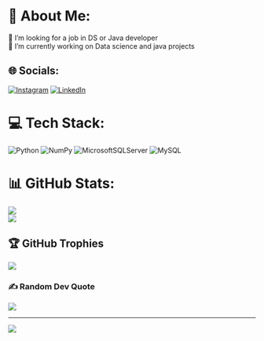# 💫 About Me:
👯 I’m looking for a job in DS or Java developer<br>🔭 I’m currently working on Data science and java projects


## 🌐 Socials:
[![Instagram](https://img.shields.io/badge/Instagram-%23E4405F.svg?logo=Instagram&logoColor=white)](https://instagram.com/harmander_kapoor) [![LinkedIn](https://img.shields.io/badge/LinkedIn-%230077B5.svg?logo=linkedin&logoColor=white)](https://linkedin.com/in/harmander-kapoor) 

# 💻 Tech Stack:
![Python](https://img.shields.io/badge/python-3670A0?style=for-the-badge&logo=python&logoColor=ffdd54) ![NumPy](https://img.shields.io/badge/numpy-%23013243.svg?style=for-the-badge&logo=numpy&logoColor=white) ![MicrosoftSQLServer](https://img.shields.io/badge/Microsoft%20SQL%20Sever-CC2927?style=for-the-badge&logo=microsoft%20sql%20server&logoColor=white) ![MySQL](https://img.shields.io/badge/mysql-%2300f.svg?style=for-the-badge&logo=mysql&logoColor=white)
# 📊 GitHub Stats:
![](https://github-readme-stats.vercel.app/api?username=harryk07&theme=dark&hide_border=false&include_all_commits=true&count_private=false)<br/>
![](https://github-readme-streak-stats.herokuapp.com/?user=harryk07&theme=dark&hide_border=false)<br/>

## 🏆 GitHub Trophies
![](https://github-profile-trophy.vercel.app/?username=harryk07&theme=radical&no-frame=false&no-bg=true&margin-w=4)

### ✍️ Random Dev Quote
![](https://quotes-github-readme.vercel.app/api?type=horizontal&theme=radical)

---
[![](https://visitcount.itsvg.in/api?id=harryk07&icon=0&color=0)](https://visitcount.itsvg.in)
